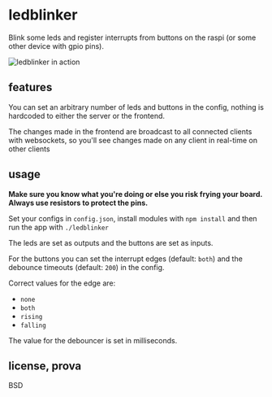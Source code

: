 ledblinker
==========

Blink some leds and register interrupts from buttons on the raspi (or some other device with gpio pins).

![ledblinker in action](http://julkinen.salaliitto.com/misc/ledblinker.png "Ledblinker in action")

features
--------

You can set an arbitrary number of leds and buttons in the config, nothing is hardcoded to either the server or the frontend.

The changes made in the frontend are broadcast to all connected clients with websockets, so you'll see changes made on any client in real-time on other clients

usage
-----
__Make sure you know what you're doing or else you risk frying your board. Always use resistors to protect the pins.__

Set your configs in `config.json`, install modules with `npm install` and then run the app with `./ledblinker`

The leds are set as outputs and the buttons are set as inputs.

For the buttons you can set the interrupt edges (default: `both`) and the debounce timeouts (default: `200`) in the config.

Correct values for the edge are:

* `none`
* `both`
* `rising`
* `falling`

The value for the debouncer is set in milliseconds.

license, prova
-------
BSD
